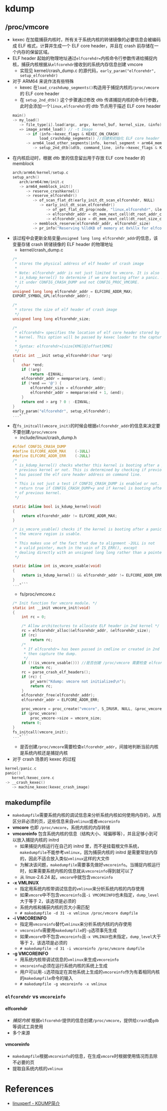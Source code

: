 # kdump

## /proc/vmcore
* kexec 在加载捕获内核时，所有关于系统内核的转储镜像的必要信息会被编码成 ELF 格式，计算并生成一个 ELF core header，并且在 crash 前存储在一个内存的保留区域。
* ELF header 起始的物理地址通过`elfcorehdr=`内核命令行参数传递给捕捉内核，捕获内核根据从`elfcorehdr`接收到的系统内存信息创建 vmcore
  * 实现见 kernel/crash_dump.c 的源代码，`early_param("elfcorehdr", setup_elfcorehdr)`
* 对于 ARM64 来说作法有些特殊
  * kexec 在`load_crashdump_segments()`构造用于捕捉内核的`/proc/vmcore`的 ELF core header
  * 在 `setup_2nd_dtb()` 这个步骤通过修改 dtb 传递捕捉内核的命令行参数，此时会添加一个`linux,elfcorehdr`的 dtb 节点用于描述 ELF core header
  ```c
  main()
  -> my_load()
     -> file_type[i].load(argc, argv, kernel_buf, kernel_size, &info)
     => image_arm64_load() // -t Image
        -> if (info->kexec_flags & KEXEC_ON_CRASH)
              load_crashdump_segments() //创建和初始化 ELF core header segment
        -> arm64_load_other_segments(info, kernel_segment + arm64_mem.text_offset)
           -> setup_2nd_dtb(&dtb, command_line, info->kexec_flags & KEXEC_ON_CRASH)
  ```
* 在内核启动时，根据 dtb 里的信息留出用于存放 ELF core header 的 memblock
  ```c
  arch/arm64/kernel/setup.c
  setup_arch()
     arch/arm64/mm/init.c
     -> arm64_memblock_init()
        -> reserve_crashkernel()
        -> reserve_elfcorehdr()
           -> of_scan_flat_dt(early_init_dt_scan_elfcorehdr, NULL)
              -> early_init_dt_scan_elfcorehdr()
                 -> of_get_flat_dt_prop(node, "linux,elfcorehdr", &len)
                 -> elfcorehdr_addr = dt_mem_next_cell(dt_root_addr_cells, &reg)
                 -> elfcorehdr_size = dt_mem_next_cell(dt_root_size_cells, &reg)
           -> memblock_reserve(elfcorehdr_addr, elfcorehdr_size)
           -> pr_info("Reserving %lldKB of memory at 0x%llx for elfcorehdr\n", elfcorehdr_size >> 10, elfcorehdr_addr)
  ```
* 该过程中会更新全局变量`unsigned long long elfcorehdr_addr`的信息，该变量存储 crash 转储镜像的 ELF header 的物理地址
  * kernel/crash_dump.c
  ```c
  /*
   * stores the physical address of elf header of crash image
   *
   * Note: elfcorehdr_addr is not just limited to vmcore. It is also used by
   * is_kdump_kernel() to determine if we are booting after a panic. Hence put
   * it under CONFIG_CRASH_DUMP and not CONFIG_PROC_VMCORE.
   */
  unsigned long long elfcorehdr_addr = ELFCORE_ADDR_MAX;
  EXPORT_SYMBOL_GPL(elfcorehdr_addr);

  /*
   * stores the size of elf header of crash image
   */
  unsigned long long elfcorehdr_size;

  /*
   * elfcorehdr= specifies the location of elf core header stored by the crashed
   * kernel. This option will be passed by kexec loader to the capture kernel.
   *
   * Syntax: elfcorehdr=[size[KMG]@]offset[KMG]
   */
  static int __init setup_elfcorehdr(char *arg)
  {
      char *end;
      if (!arg)
          return -EINVAL;
      elfcorehdr_addr = memparse(arg, &end);
      if (*end == '@') {
          elfcorehdr_size = elfcorehdr_addr;
          elfcorehdr_addr = memparse(end + 1, &end);
      }   
      return end > arg ? 0 : -EINVAL;
  }
  early_param("elfcorehdr", setup_elfcorehdr);
  ...*```
  ```
* 在`fs_initcall(vmcore_init)`的时候会根据`elfcorehdr_addr`的信息来决定要不要创建`/proc/vmcore`
  * include/linux/crash_dump.h
  ```c
  #ifdef CONFIG_CRASH_DUMP
  #define ELFCORE_ADDR_MAX    (-1ULL)
  #define ELFCORE_ADDR_ERR    (-2ULL)
  /*
   * is_kdump_kernel() checks whether this kernel is booting after a panic of
   * previous kernel or not. This is determined by checking if previous kernel
   * has passed the elf core header address on command line.
   *
   * This is not just a test if CONFIG_CRASH_DUMP is enabled or not. It will
   * return true if CONFIG_CRASH_DUMP=y and if kernel is booting after a panic
   * of previous kernel.
   */

  static inline bool is_kdump_kernel(void)
  {
      return elfcorehdr_addr != ELFCORE_ADDR_MAX;
  }

  /* is_vmcore_usable() checks if the kernel is booting after a panic and
   * the vmcore region is usable.
   *
   * This makes use of the fact that due to alignment -2ULL is not
   * a valid pointer, much in the vain of IS_ERR(), except
   * dealing directly with an unsigned long long rather than a pointer.
   */

  static inline int is_vmcore_usable(void)
  {
      return is_kdump_kernel() && elfcorehdr_addr != ELFCORE_ADDR_ERR ? 1 : 0;
  }
  ...*```
  ```
  * fs/proc/vmcore.c
  ```c
  /* Init function for vmcore module. */
  static int __init vmcore_init(void)
  {
      int rc = 0;

      /* Allow architectures to allocate ELF header in 2nd kernel */
      rc = elfcorehdr_alloc(&elfcorehdr_addr, &elfcorehdr_size);
      if (rc)
          return rc;
      /*
       * If elfcorehdr= has been passed in cmdline or created in 2nd kernel,
       * then capture the dump.
       */
      if (!(is_vmcore_usable())) //是否创建 /proc/vmcore 需要检查 elfcorehdr_addr
          return rc;
      rc = parse_crash_elf_headers();
      if (rc) {
          pr_warn("Kdump: vmcore not initialized\n");
          return rc;
      }
      elfcorehdr_free(elfcorehdr_addr);
      elfcorehdr_addr = ELFCORE_ADDR_ERR;

      proc_vmcore = proc_create("vmcore", S_IRUSR, NULL, &proc_vmcore_operations);
      if (proc_vmcore)
          proc_vmcore->size = vmcore_size;
      return 0;
  }
  fs_initcall(vmcore_init);
  ...*```
  ```
  * 是否创建`/proc/vmcore`需要检查`elfcorehdr_addr`，间接地判断当前内核是系统内核还是捕捉内核
* 对于 crash 场景的 kexec 的过程
```c
kernel/panic.c
panic()
   kernel/kexec_core.c
-> __crash_kexec()
   -> machine_kexec(kexec_crash_image)
```
## makedumpfile
* `makedumpfile`需要系统内核的调试信息来分析系统内核如何使用内存的，从而区分非必须的页，这些信息来自`vmlinux`或者`vmcoreinfo`
* **vmcore** 也即 `/proc/vmcore`，系统内核的内存转储
* **vmcoreinfo** 包含系统内核的信息（结构大小、域偏移等），并且足够小到可以放入捕捉内核的 initrd
  * 如果捕捉内核运行在自己的 initrd 里，而不是挂载根文件系统，`makedumpfile`不能参考`vmlinux`，因为捕获内核的 initrd 是需要常驻内存的，因此不适合放入类似`vmlinux`这样的大文件
  * 为解决该问题，`makedumpfile`需要事先做好`vmcoreinfo`。当捕捉内核运行时，如果需要系统内核的信息就从`vmcoreinfo`得到就可以了
  * 从 linux-2.6.24 起，`vmcore`中就包含`vmcoreinfo`
* **-x VMLINUX**
  * 指定用系统内核带调试信息的`vmlinux`来分析系统内核的内存使用
  * 如果`vmcore`中不包含`vmcoreinfo`且`-i VMCOREINFO`也未指定，`dump_level`大于等于 2，该选项是必须的
  * 系统内核和捕获内核的页大小需匹配
  * `# makedumpfile -d 31 -x vmlinux /proc/vmcore dumpfile`
* **-i VMCOREINFO**
  * 指定用`vmcoreinfo`替代`vmlinux`来分析系统内核的内存使用
  * `vmcoreinfo`需要用`makedumpfile`的`-g`选项事先生成
  * 如果`vmcore`中不包含`vmcoreinfo`且`-x VMLINUX`也未指定，`dump_level`大于等于 2，该选项是必须的
  * `# makedumpfile -d 31 -i vmcoreinfo /proc/vmcore dumpfile`
* **-g VMCOREINFO**
  * 用系统内核带调试信息的`vmlinux`来生成`vmcoreinfo`
  * `vmcoreinfo`必须在运行系统内核的系统上生成
  * 用户可以用`-i`选项指定在其他系统上生成的`vmcoreinfo`作为有着相同内核的`makedumpfile`命令的输入
  * `# makedumpfile -g vmcoreinfo -x vmlinux`
### `elfcorehdr` vs `vmcoreinfo`
#### elfcorehdr
* *捕捉内核* 根据`elfcorehdr`提供的信息创建`/proc/vmcore`，提供给`crash`或`gdb`等调试工具使用
* 多个来源
#### vmcoreinfo
* `makedumpfile`根据`vmcoreinfo`的信息，在生成`vmcore`时根据使用情况而去除不必要的页
* 提取自系统内核的`vmlinux`

# References
- [linuxperf - KDUMP简介](http://linuxperf.com/?p=172)
